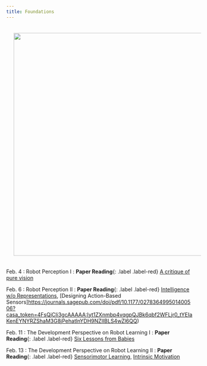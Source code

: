```yaml
---
title: Foundations 
---
```


<img src="/real_world_robot_learning_sp25/assets/images/foundations.png" style="width:600px; height:auto; padding:20px;">

Feb. 4
: Robot Perception I
  : **Paper Reading**{: .label .label-red} 
  [A critique of pure vision](https://papers.cnl.salk.edu/PDFs/A%20Critique%20of%20Pure%20Vision%201994-2933.pdf)

Feb. 6
: Robot Perception II
  : **Paper Reading**{: .label .label-red} [Intelligence w/o Representations](https://people.csail.mit.edu/brooks/papers/representation.pdf), [Designing Action-Based Sensors]https://journals.sagepub.com/doi/pdf/10.1177/027836499501400506?casa_token=4FsQjCIi3gcAAAAA:Iyt1ZXnmbp4vqgpQJBk6qbf2WFLjr0_tYEIaKenEYNYRZShaM3G8jPehatlnYDH9NZlIBLS4wZl6QQ)

Feb. 11
: The Development Perspective on Robot Learning I
  : **Paper Reading**{: .label .label-red} [Six Lessons from Babies](https://cogdev.sitehost.iu.edu/labwork/6_lessons.pdf)

Feb. 13
: The Development Perspective on Robot Learning II
  : **Paper Reading**{: .label .label-red} [Sensorimotor Learning](https://www.nature.com/articles/nrn3112), [Intrinsic Motivation](https://ieeexplore.ieee.org/document/4141061?denied=)